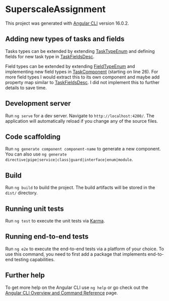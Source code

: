 # SuperscaleAssignment

This project was generated with [Angular CLI](https://github.com/angular/angular-cli) version 16.0.2.

## Adding new types of tasks and fields
Tasks types can be extended by extending 
[TaskTypeEnum](https://github.com/petrasm2/superscale-assignment/blob/main/src/app/enums/task-type.enum.ts)
and defining fields for new task type in 
[TaskFieldsDesc](https://github.com/petrasm2/superscale-assignment/blob/main/src/app/forms/task.form.config.ts).

Field types can be extended by extending 
[FieldTypeEnum](https://github.com/petrasm2/superscale-assignment/blob/main/src/app/enums/field-type.enum.ts)
and implementing new field types in 
[TaskComponent](https://github.com/petrasm2/superscale-assignment/blob/main/src/app/components/task/task.component.html)
(starting on line 26). For more field types I would extract this to its own component and maybe add property map
similar to
[TaskFieldsDesc](https://github.com/petrasm2/superscale-assignment/blob/main/src/app/forms/task.form.config.ts).
I did not implement this to further details to save time.

## Development server

Run `ng serve` for a dev server. Navigate to `http://localhost:4200/`. The application will automatically reload if you change any of the source files.

## Code scaffolding

Run `ng generate component component-name` to generate a new component. You can also use `ng generate directive|pipe|service|class|guard|interface|enum|module`.

## Build

Run `ng build` to build the project. The build artifacts will be stored in the `dist/` directory.

## Running unit tests

Run `ng test` to execute the unit tests via [Karma](https://karma-runner.github.io).

## Running end-to-end tests

Run `ng e2e` to execute the end-to-end tests via a platform of your choice. To use this command, you need to first add a package that implements end-to-end testing capabilities.

## Further help

To get more help on the Angular CLI use `ng help` or go check out the [Angular CLI Overview and Command Reference](https://angular.io/cli) page.
